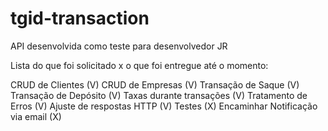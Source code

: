 # tgid-transaction
API desenvolvida como teste para desenvolvedor JR

Lista do que foi solicitado x o que foi entregue até o momento:

CRUD de Clientes (V)
CRUD de Empresas (V)
Transação de Saque (V)
Transação de Depósito (V)
Taxas durante transações (V)
Tratamento de Erros (V)
Ajuste de respostas HTTP (V)
Testes (X)
Encaminhar Notificação via email (X)
